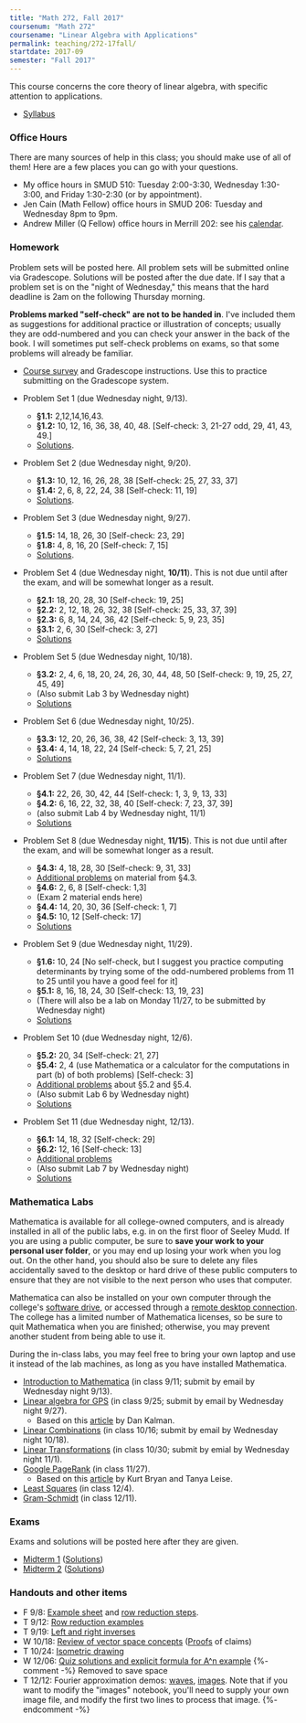 ```yaml
---
title: "Math 272, Fall 2017"
coursenum: "Math 272"
coursename: "Linear Algebra with Applications"
permalink: teaching/272-17fall/
startdate: 2017-09
semester: "Fall 2017"
---
```

This course concerns the core theory of linear algebra, with specific attention to applications.

*   [Syllabus](syllabus.pdf)

### Office Hours

There are many sources of help in this class; you should make use of all of them! Here are a few places you can go with your questions.

*    My office hours in SMUD 510: Tuesday 2:00-3:30, Wednesday 1:30-3:00, and Friday 1:30-2:30 (or by appointment). 
*    Jen Cain (Math Fellow) office hours in SMUD 206: Tuesday and Wednesday 8pm to 9pm.
*    Andrew Miller (Q Fellow) office hours in Merrill 202: see his [calendar](https://calendar.google.com/calendar/embed?src=k83k4aek1fbsgqft19nk3a0sgc%40group.calendar.google.com&amp;ctz=America/New_York). 

### Homework

Problem sets will be posted here. All problem sets will be submitted online via Gradescope. Solutions will be posted after the due date. If I say that a problem set is on the "night of Wednesday," this means that the hard deadline is 2am on the following Thursday morning.

__Problems marked "self-check" are not to be handed in__. I've included them as suggestions for additional practice or illustration of concepts; usually they are odd-numbered and you can check your answer in the back of the book. I will sometimes put self-check problems on exams, so that some problems will already be familiar.

*   [Course survey](pset0.pdf) and Gradescope instructions. Use this to practice submitting on the Gradescope system.
*   Problem Set 1 (due Wednesday night, 9/13).
    
    *    __§1.1:__ 2,12,14,16,43.
    *    __§1.2:__ 10, 12, 16, 36, 38, 40, 48. \[Self-check: 3, 21-27 odd, 29, 41, 43, 49.\]
    *    [Solutions](https://lms.ats.amherst.edu/pluginfile.php/510946/mod_resource/content/1/PSet1soln.pdf).
    
    
    
*   Problem Set 2 (due Wednesday night, 9/20).
    
    *    __§1.3:__ 10, 12, 16, 26, 28, 38 \[Self-check: 25, 27, 33, 37\]<li><b>§1.4:</b> 2, 6, 8, 22, 24, 38 \[Self-check: 11, 19\] </li><li> <a href="https://lms.ats.amherst.edu/mod/resource/view.php?id=377186">Solutions</a>.</li>
    
    
    
*   Problem Set 3 (due Wednesday night, 9/27).
    
    *   __§1.5:__ 14, 18, 26, 30 \[Self-check: 23, 29\] 
    *   __§1.8:__ 4, 8, 16, 20 \[Self-check: 7, 15\] 
    *    [Solutions](https://lms.ats.amherst.edu/pluginfile.php/513693/mod_resource/content/1/pset3-soln.pdf).
    
    
    
*   Problem Set 4 (due Wednesday night, __10/11__). This is not due until after the exam, and will be somewhat longer as a result.
    
    *   __§2.1:__ 18, 20, 28, 30 \[Self-check: 19, 25\] 
    *   __§2.2:__ 2, 12, 18, 26, 32, 38 \[Self-check: 25, 33, 37, 39\] 
    *   __§2.3:__ 6, 8, 14, 24, 36, 42 \[Self-check: 5, 9, 23, 35\] 
    *   __§3.1:__ 2, 6, 30 \[Self-check: 3, 27\] 
    *   [Solutions](https://lms.ats.amherst.edu/pluginfile.php/516191/mod_resource/content/1/pset4-soln.pdf)
    
    
    
*   Problem Set 5 (due Wednesday night, 10/18).
    
    *   __§3.2:__ 2, 4, 6, 18, 20, 24, 26, 30, 44, 48, 50 \[Self-check: 9, 19, 25, 27, 45, 49\]
    *   (Also submit Lab 3 by Wednesday night)
    *   [Solutions](https://lms.ats.amherst.edu/pluginfile.php/519572/mod_resource/content/1/pset5soln.pdf)
    
    
    
*   Problem Set 6 (due Wednesday night, 10/25).
    
    *   __§3.3:__ 12, 20, 26, 36, 38, 42 \[Self-check: 3, 13, 39\]
    *   __§3.4:__ 4, 14, 18, 22, 24 \[Self-check: 5, 7, 21, 25\]
    *   [Solutions](https://lms.ats.amherst.edu/pluginfile.php/519573/mod_resource/content/1/pset6soln.pdf)
    
    
    
*   Problem Set 7 (due Wednesday night, 11/1).
    
    *   __§4.1:__ 22, 26, 30, 42, 44 \[Self-check: 1, 3, 9, 13, 33\]
    *   __§4.2:__ 6, 16, 22, 32, 38, 40 \[Self-check: 7, 23, 37, 39\]
    *   (also submit Lab 4 by Wednesday night, 11/1)
    *   [Solutions](https://lms.ats.amherst.edu/pluginfile.php/519598/mod_resource/content/1/pset7soln.pdf)
    
    
    
*   Problem Set 8 (due Wednesday night, __11/15__). This is not due until after the exam, and will be somewhat longer as a result.
    
    *   __§4.3:__ 4, 18, 28, 30 \[Self-check: 9, 31, 33\]
    *   [Additional problems](PSet8-supplement.pdf) on material from §4.3.
    *   __§4.6:__ 2, 6, 8 \[Self-check: 1,3\]
    *   (Exam 2 material ends here)
    *   __§4.4:__ 14, 20, 30, 36 \[Self-check: 1, 7\]
    *   __§4.5:__ 10, 12 \[Self-check: 17\]
    *   [Solutions](https://lms.ats.amherst.edu/pluginfile.php/527999/mod_resource/content/1/pset8-soln.pdf)
    
    
    
*   Problem Set 9 (due Wednesday night, 11/29).
    
    *   __§1.6:__ 10, 24 \[No self-check, but I suggest you practice computing determinants by trying some of the odd-numbered problems from 11 to 25 until you have a good feel for it\]
    *   __§5.1:__ 8, 16, 18, 24, 30 \[Self-check: 13, 19, 23\]
    *   (There will also be a lab on Monday 11/27, to be submitted by Wednesday night)
    *   [Solutions](https://lms.ats.amherst.edu/pluginfile.php/528000/mod_resource/content/1/pset9-soln.pdf)
    
    
    
*   Problem Set 10 (due Wednesday night, 12/6).
    
    *   __§5.2:__ 20, 34 \[Self-check: 21, 27\]
    *   __§5.4:__ 2, 4 (use Mathematica or a calculator for the computations in part (b) of both problems) \[Self-check: 3\]
    *   [Additional problems](PSet10-supplement.pdf) about §5.2 and §5.4.
    *   (Also submit Lab 6 by Wednesday night)
    *   [Solutions](https://lms.ats.amherst.edu/pluginfile.php/528778/mod_resource/content/1/pset10-soln.pdf)
    
    
    
*   Problem Set 11 (due Wednesday night, 12/13).
    
    *   __§6.1:__ 14, 18, 32 \[Self-check: 29\]
    *   __§6.2:__ 12, 16 \[Self-check: 13\]
    *   [Additional problems](PSet11-supplement.pdf)
    *   (Also submit Lab 7 by Wednesday night)
    *   [Solutions](https://lms.ats.amherst.edu/pluginfile.php/529537/mod_resource/content/1/pset11-soln.pdf)
    
    
    

### Mathematica Labs

Mathematica is available for all college-owned computers, and is already installed in all of the public labs, e.g. in on the first floor of Seeley Mudd. If you are using a public computer, be sure to __save your work to your personal user folder__, or you may end up losing your work when you log out. On the other hand, you should also be sure to delete any files accidentally saved to the desktop or hard drive of these public computers to ensure that they are not visible to the next person who uses that computer.

Mathematica can also be installed on your own computer through the college's [software drive](https://www.amherst.edu/offices/it/knowledge_base/software/college-install), or accessed through a [remote desktop connection](https://www.amherst.edu/offices/it/knowledge_base/network-wifi/Remote_Desktop_Connection). The college has a limited number of Mathematica licenses, so be sure to quit Mathematica when you are finished; otherwise, you may prevent another student from being able to use it.

During the in-class labs, you may feel free to bring your own laptop and use it instead of the lab machines, as long as you have installed Mathematica.

*    <a href="1-Intro.nb" target="_blank">Introduction to Mathematica</a> (in class 9/11; submit by email by Wednesday night 9/13).
* <a href="2-GPS.nb" target="_blank">Linear algebra for GPS</a> (in class 9/25; submit by email by Wednesday night 9/27).
  * Based on this [article](Kalman-GPS-paper.pdf) by Dan Kalman.
*    <a href="3-LinComb.nb" target="_blank">Linear Combinations</a> (in class 10/16; submit by email by Wednesday night 10/18).
*    <a href="4-LinTrans.nb" target="_blank">Linear Transformations</a> (in class 10/30; submit by emial by Wednesday night 11/1).
* <a href="5-PageRank.nb" target="_blank">Google PageRank</a> (in class 11/27).
  * Based on this [article](Bryan-Leise.pdf) by Kurt Bryan and Tanya Leise. 
*   <a href="6-LeastSquares.nb" target="_blank">Least Squares</a> (in class 12/4).
* <a href="7-GramSchmidt.nb" target="_blank">Gram-Schmidt</a> (in class 12/11).

### Exams

Exams and solutions will be posted here after they are given.

*    [Midterm 1](https://lms.ats.amherst.edu/pluginfile.php/514489/mod_resource/content/1/midterm1.pdf) ([Solutions](https://lms.ats.amherst.edu/pluginfile.php/514488/mod_resource/content/2/midterm1-soln.pdf))
*    [Midterm 2](https://lms.ats.amherst.edu/pluginfile.php/525694/mod_resource/content/1/Midterm%202.pdf) ([Solutions](https://lms.ats.amherst.edu/pluginfile.php/525647/mod_resource/content/2/midterm2-soln.pdf))

### Handouts and other items

*   F 9/8: [Example sheet](handouts/2017-09-08.pdf) and [row reduction steps](handouts/2017-09-08-addendum.pdf).
*   T 9/12: [Row reduction examples](handouts/2017-09-12.pdf)
*   T 9/19: [Left and right inverses](handouts/2017-09-19.pdf)
*   W 10/18: [Review of vector space concepts](handouts/2017-10-18.pdf) ([Proofs](handouts/2017-11-05.pdf) of claims)
*   T 10/24: [Isometric drawing](handouts/2017-10-24.pdf)
*   W 12/06: [Quiz solutions and explicit formula for A^n example](handouts/2017-12-06-matrixPower.pdf)
{%- comment -%} Removed to save space
*   T 12/12: Fourier approximation demos: [waves](2017-12-12-waves.nb), [images](2017-12-13-images.nb). Note that if you want to modify the "images" notebook, you'll need to supply your own image file, and modify the first two lines to process that image.
{%- endcomment -%}
